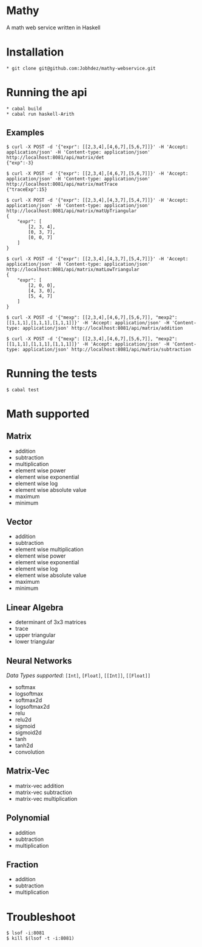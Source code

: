 # Mathy
A math web service written in Haskell

# Installation
```
* git clone git@github.com:Jobhdez/mathy-webservice.git
```

# Running the api
```
* cabal build
* cabal run haskell-Arith
```

## Examples

```
$ curl -X POST -d '{"expr": [[2,3,4],[4,6,7],[5,6,7]]}' -H 'Accept: application/json' -H 'Content-type: application/json' http://localhost:8081/api/matrix/det
{"exp":-3}

$ curl -X POST -d '{"expr": [[2,3,4],[4,6,7],[5,6,7]]}' -H 'Accept: application/json' -H 'Content-type: application/json' http://localhost:8081/api/matrix/matTrace
{"traceExp":15}

$ curl -X POST -d '{"expr": [[2,3,4],[4,3,7],[5,4,7]]}' -H 'Accept: application/json' -H 'Content-type: application/json' http://localhost:8081/api/matrix/matUpTriangular
{
    "expr": [
        [2, 3, 4],
        [0, 3, 7],
        [0, 0, 7]
    ]
}

$ curl -X POST -d '{"expr": [[2,3,4],[4,3,7],[5,4,7]]}' -H 'Accept: application/json' -H 'Content-type: application/json' http://localhost:8081/api/matrix/matLowTriangular
{
    "expr": [
        [2, 0, 0],
        [4, 3, 0],
        [5, 4, 7]
    ]
}

$ curl -X POST -d '{"mexp": [[2,3,4],[4,6,7],[5,6,7]], "mexp2": [[1,1,1],[1,1,1],[1,1,1]]}' -H 'Accept: application/json' -H 'Content-type: application/json' http://localhost:8081/api/matrix/addition

$ curl -X POST -d '{"mexp": [[2,3,4],[4,6,7],[5,6,7]], "mexp2": [[1,1,1],[1,1,1],[1,1,1]]}' -H 'Accept: application/json' -H 'Content-type: application/json' http://localhost:8081/api/matrix/subtraction

```

# Running the tests

```
$ cabal test
```

# Math supported

## Matrix
- addition
- subtraction
- multiplication
- element wise power
- element wise exponential
- element wise log
- element wise absolute value
- maximum
- minimum

## Vector
- addition
- subtraction
- element wise multiplication
- element wise power
- element wise exponential
- element wise log
- element wise absolute value
- maximum
- minimum

## Linear Algebra
- determinant of 3x3 matrices
- trace 
- upper triangular
- lower triangular

## Neural Networks
*Data Types supported*: `[Int]`, `[Float]`, `[[Int]]`, `[[Float]]`
- softmax
- logsoftmax
- softmax2d
- logsoftmax2d
- relu
- relu2d
- sigmoid
- sigmoid2d
- tanh
- tanh2d
- convolution

## Matrix-Vec
- matrix-vec addition
- matrix-vec subtraction
- matrix-vec multiplication

## Polynomial
- addition
- subtraction
- multiplication
  
## Fraction
- addition
- subtraction
- multiplication

# Troubleshoot
```
$ lsof -i:8081
$ kill $(lsof -t -i:8081)
```

